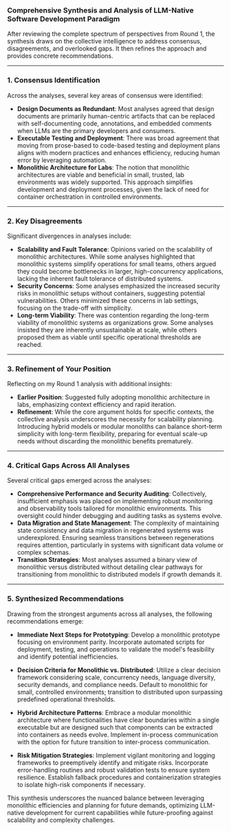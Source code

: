 ### Comprehensive Synthesis and Analysis of LLM-Native Software Development Paradigm

After reviewing the complete spectrum of perspectives from Round 1, the synthesis draws on the collective intelligence to address consensus, disagreements, and overlooked gaps. It then refines the approach and provides concrete recommendations.

---

### 1. Consensus Identification
Across the analyses, several key areas of consensus were identified:

- **Design Documents as Redundant**: Most analyses agreed that design documents are primarily human-centric artifacts that can be replaced with self-documenting code, annotations, and embedded comments when LLMs are the primary developers and consumers.
- **Executable Testing and Deployment**: There was broad agreement that moving from prose-based to code-based testing and deployment plans aligns with modern practices and enhances efficiency, reducing human error by leveraging automation.
- **Monolithic Architecture for Labs**: The notion that monolithic architectures are viable and beneficial in small, trusted, lab environments was widely supported. This approach simplifies development and deployment processes, given the lack of need for container orchestration in controlled environments.

---

### 2. Key Disagreements
Significant divergences in analyses include:

- **Scalability and Fault Tolerance**: Opinions varied on the scalability of monolithic architectures. While some analyses highlighted that monolithic systems simplify operations for small teams, others argued they could become bottlenecks in larger, high-concurrency applications, lacking the inherent fault tolerance of distributed systems.
- **Security Concerns**: Some analyses emphasized the increased security risks in monolithic setups without containers, suggesting potential vulnerabilities. Others minimized these concerns in lab settings, focusing on the trade-off with simplicity.
- **Long-term Viability**: There was contention regarding the long-term viability of monolithic systems as organizations grow. Some analyses insisted they are inherently unsustainable at scale, while others proposed them as viable until specific operational thresholds are reached.

---

### 3. Refinement of Your Position
Reflecting on my Round 1 analysis with additional insights:

- **Earlier Position**: Suggested fully adopting monolithic architecture in labs, emphasizing context efficiency and rapid iteration.
- **Refinement**: While the core argument holds for specific contexts, the collective analysis underscores the necessity for scalability planning. Introducing hybrid models or modular monoliths can balance short-term simplicity with long-term flexibility, preparing for eventual scale-up needs without discarding the monolithic benefits prematurely.

---

### 4. Critical Gaps Across All Analyses
Several critical gaps emerged across the analyses:

- **Comprehensive Performance and Security Auditing**: Collectively, insufficient emphasis was placed on implementing robust monitoring and observability tools tailored for monolithic environments. This oversight could hinder debugging and auditing tasks as systems evolve.
- **Data Migration and State Management**: The complexity of maintaining state consistency and data migration in regenerated systems was underexplored. Ensuring seamless transitions between regenerations requires attention, particularly in systems with significant data volume or complex schemas.
- **Transition Strategies**: Most analyses assumed a binary view of monolithic versus distributed without detailing clear pathways for transitioning from monolithic to distributed models if growth demands it.

---

### 5. Synthesized Recommendations
Drawing from the strongest arguments across all analyses, the following recommendations emerge:

- **Immediate Next Steps for Prototyping**: Develop a monolithic prototype focusing on environment parity. Incorporate automated scripts for deployment, testing, and operations to validate the model's feasibility and identify potential inefficiencies.
  
- **Decision Criteria for Monolithic vs. Distributed**: Utilize a clear decision framework considering scale, concurrency needs, language diversity, security demands, and compliance needs. Default to monolithic for small, controlled environments; transition to distributed upon surpassing predefined operational thresholds.
  
- **Hybrid Architecture Patterns**: Embrace a modular monolithic architecture where functionalities have clear boundaries within a single executable but are designed such that components can be extracted into containers as needs evolve. Implement in-process communication with the option for future transition to inter-process communication.
  
- **Risk Mitigation Strategies**: Implement vigilant monitoring and logging frameworks to preemptively identify and mitigate risks. Incorporate error-handling routines and robust validation tests to ensure system resilience. Establish fallback procedures and containerization strategies to isolate high-risk components if necessary.

This synthesis underscores the nuanced balance between leveraging monolithic efficiencies and planning for future demands, optimizing LLM-native development for current capabilities while future-proofing against scalability and complexity challenges.